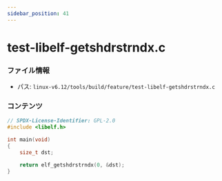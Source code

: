 ```yaml
---
sidebar_position: 41
---
```

# test-libelf-getshdrstrndx.c

### ファイル情報

- パス: `linux-v6.12/tools/build/feature/test-libelf-getshdrstrndx.c`

### コンテンツ

```c
// SPDX-License-Identifier: GPL-2.0
#include <libelf.h>

int main(void)
{
	size_t dst;

	return elf_getshdrstrndx(0, &dst);
}

```

